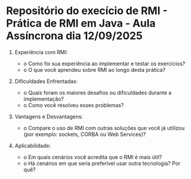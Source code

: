 # Repositório do execício de RMI - Prática de RMI em Java - Aula Assíncrona dia 12/09/2025

1. Experiência com RMI:
   - o Como foi sua experiência ao implementar e testar os exercícios?
   - o O que você aprendeu sobre RMI ao longo desta prática?

2. Dificuldades Enfrentadas:
   - o Quais foram os maiores desafios ou dificuldades durante a
   implementação?
   - o Como você resolveu esses problemas?

3. Vantagens e Desvantagens:
   - o Compare o uso de RMI com outras soluções que você já utilizou (por exemplo: sockets, CORBA ou Web Services)?

4. Aplicabilidade:
   - o Em quais cenários você acredita que o RMI é mais útil?
   - o Há cenários em que seria preferível usar outra tecnologia? Por quê?
